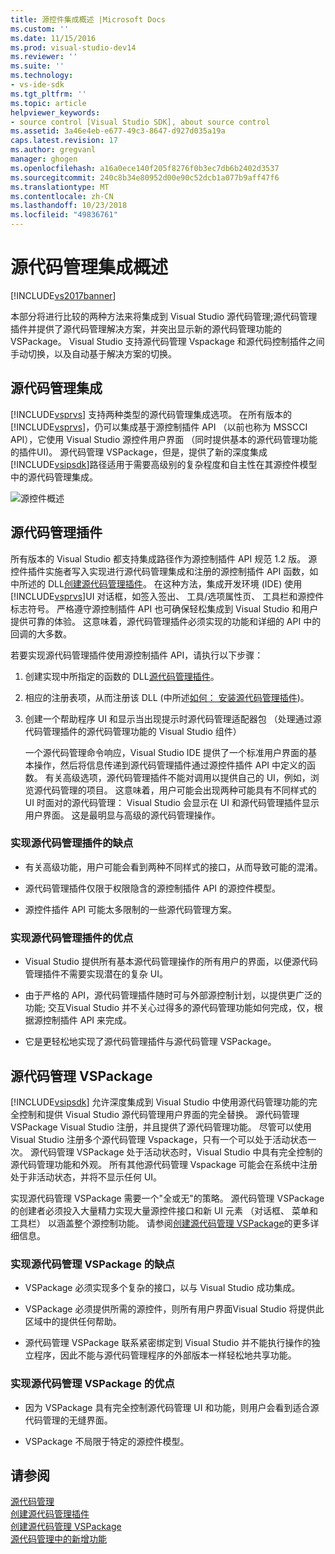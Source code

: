 ```yaml
---
title: 源控件集成概述 |Microsoft Docs
ms.custom: ''
ms.date: 11/15/2016
ms.prod: visual-studio-dev14
ms.reviewer: ''
ms.suite: ''
ms.technology:
- vs-ide-sdk
ms.tgt_pltfrm: ''
ms.topic: article
helpviewer_keywords:
- source control [Visual Studio SDK], about source control
ms.assetid: 3a46e4eb-e677-49c3-8647-d927d035a19a
caps.latest.revision: 17
ms.author: gregvanl
manager: ghogen
ms.openlocfilehash: a16a0ece140f205f8276f0b3ec7db6b2402d3537
ms.sourcegitcommit: 240c8b34e80952d00e90c52dcb1a077b9aff47f6
ms.translationtype: MT
ms.contentlocale: zh-CN
ms.lasthandoff: 10/23/2018
ms.locfileid: "49836761"
---
```

# <a name="source-control-integration-overview"></a>源代码管理集成概述
[!INCLUDE[vs2017banner](../../includes/vs2017banner.md)]

本部分将进行比较的两种方法来将集成到 Visual Studio 源代码管理;源代码管理插件并提供了源代码管理解决方案，并突出显示新的源代码管理功能的 VSPackage。 Visual Studio 支持源代码管理 Vspackage 和源代码控制插件之间手动切换，以及自动基于解决方案的切换。  
  
## <a name="source-control-integration"></a>源代码管理集成  
 [!INCLUDE[vsprvs](../../includes/vsprvs-md.md)] 支持两种类型的源代码管理集成选项。 在所有版本的[!INCLUDE[vsprvs](../../includes/vsprvs-md.md)]，仍可以集成基于源控制插件 API （以前也称为 MSSCCI API），它使用 Visual Studio 源控件用户界面 （同时提供基本的源代码管理功能的插件UI)。 源代码管理 VSPackage，但是，提供了新的深度集成[!INCLUDE[vsipsdk](../../includes/vsipsdk-md.md)]路径适用于需要高级别的复杂程度和自主性在其源控件模型中的源代码管理集成。  
  
 ![源控件概述](../../extensibility/internals/media/sourcectnrloverview.gif "SourceCtnrlOverview")  
  
## <a name="source-control-plug-in"></a>源代码管理插件  
 所有版本的 Visual Studio 都支持集成路径作为源控制插件 API 规范 1.2 版。 源控件插件实施者写入实现进行源代码管理集成和注册的源控制插件 API 函数，如中所述的 DLL[创建源代码管理插件](../../extensibility/internals/creating-a-source-control-plug-in.md)。 在这种方法，集成开发环境 (IDE) 使用[!INCLUDE[vsprvs](../../includes/vsprvs-md.md)]UI 对话框，如签入签出、 工具/选项属性页、 工具栏和源控件标志符号。 严格遵守源控制插件 API 也可确保轻松集成到 Visual Studio 和用户提供可靠的体验。 这意味着，源代码管理插件必须实现的功能和详细的 API 中的回调的大多数。  
  
 若要实现源代码管理插件使用源控制插件 API，请执行以下步骤：  
  
1. 创建实现中所指定的函数的 DLL[源代码管理插件](../../extensibility/source-control-plug-ins.md)。  
  
2. 相应的注册表项，从而注册该 DLL (中所述[如何： 安装源代码管理插件](../../extensibility/internals/how-to-install-a-source-control-plug-in.md))。  
  
3. 创建一个帮助程序 UI 和显示当出现提示时源代码管理适配器包 （处理通过源代码管理插件的源代码管理功能的 Visual Studio 组件）  
  
   一个源代码管理命令响应，Visual Studio IDE 提供了一个标准用户界面的基本操作，然后将信息传递到源代码管理插件通过源控件插件 API 中定义的函数。 有关高级选项，源代码管理插件不能对调用以提供自己的 UI，例如，浏览源代码管理的项目。 这意味着，用户可能会出现两种可能具有不同样式的 UI 时面对的源代码管理： Visual Studio 会显示在 UI 和源代码管理插件显示用户界面。 这是最明显与高级的源代码管理操作。  
  
### <a name="drawbacks-to-implementing-a-source-control-plug-in"></a>实现源代码管理插件的缺点  
  
-   有关高级功能，用户可能会看到两种不同样式的接口，从而导致可能的混淆。  
  
-   源代码管理插件仅限于权限隐含的源控制插件 API 的源控件模型。  
  
-   源控件插件 API 可能太多限制的一些源代码管理方案。  
  
### <a name="advantages-to-implementing-a-source-control-plug-in"></a>实现源代码管理插件的优点  
  
-   Visual Studio 提供所有基本源代码管理操作的所有用户的界面，以便源代码管理插件不需要实现潜在的复杂 UI。  
  
-   由于严格的 API，源代码管理插件随时可与外部源控制计划，以提供更广泛的功能; 交互Visual Studio 并不关心过得多的源代码管理功能如何完成，仅，根据源控制插件 API 来完成。  
  
-   它是更轻松地实现了源代码管理插件与源代码管理 VSPackage。  
  
## <a name="source-control-vspackage"></a>源代码管理 VSPackage  
 [!INCLUDE[vsipsdk](../../includes/vsipsdk-md.md)] 允许深度集成到 Visual Studio 中使用源代码管理功能的完全控制和提供 Visual Studio 源代码管理用户界面的完全替换。 源代码管理 VSPackage Visual Studio 注册，并且提供了源代码管理功能。 尽管可以使用 Visual Studio 注册多个源代码管理 Vspackage，只有一个可以处于活动状态一次。 源代码管理 VSPackage 处于活动状态时，Visual Studio 中具有完全控制的源代码管理功能和外观。 所有其他源代码管理 Vspackage 可能会在系统中注册处于非活动状态，并将不显示任何 UI。  
  
 实现源代码管理 VSPackage 需要一个"全或无"的策略。 源代码管理 VSPackage 的创建者必须投入大量精力实现大量源控件接口和新 UI 元素 （对话框、 菜单和工具栏） 以涵盖整个源控制功能。 请参阅[创建源代码管理 VSPackage](../../extensibility/internals/creating-a-source-control-vspackage.md)的更多详细信息。  
  
### <a name="drawbacks-to-implementing-a-source-control-vspackage"></a>实现源代码管理 VSPackage 的缺点  
  
-   VSPackage 必须实现多个复杂的接口，以与 Visual Studio 成功集成。  
  
-   VSPackage 必须提供所需的源控件，则所有用户界面Visual Studio 将提供此区域中的提供任何帮助。  
  
-   源代码管理 VSPackage 联系紧密绑定到 Visual Studio 并不能执行操作的独立程序，因此不能与源代码管理程序的外部版本一样轻松地共享功能。  
  
### <a name="advantages-to-implementing-a-source-control-vspackage"></a>实现源代码管理 VSPackage 的优点  
  
-   因为 VSPackage 具有完全控制源代码管理 UI 和功能，则用户会看到适合源代码管理的无缝界面。  
  
-   VSPackage 不局限于特定的源控件模型。  
  
## <a name="see-also"></a>请参阅  
 [源代码管理](../../extensibility/internals/source-control.md)   
 [创建源代码管理插件](../../extensibility/internals/creating-a-source-control-plug-in.md)   
 [创建源代码管理 VSPackage](../../extensibility/internals/creating-a-source-control-vspackage.md)   
 [源代码管理中的新增功能](../../extensibility/internals/what-s-new-in-source-control.md)

